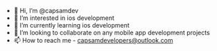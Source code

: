 - 👋 Hi, I’m @capsamdev
- 👀 I’m interested in ios development
- 🌱 I’m currently learning ios development
- 💞️ I’m looking to collaborate on any mobile app development projects
- 📫 How to reach me - capsamdevelopers@outlook.com

<!---
capsamdev/capsamdev is a ✨ special ✨ repository because its `README.md` (this file) appears on your GitHub profile.
You can click the Preview link to take a look at your changes.
--->
